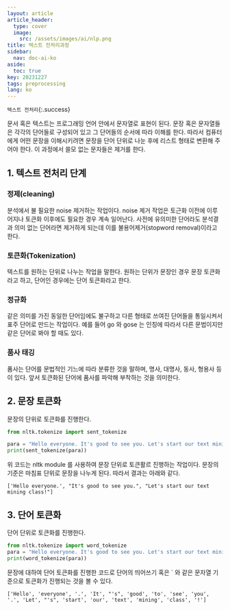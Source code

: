 ```yaml
---
layout: article
article_header:
  type: cover
  image:
    src: /assets/images/ai/nlp.png
title: 텍스트 전처리과정
sidebar:
  nav: doc-ai-ko
aside:
  toc: true
key: 20231227
tags: preprocessing
lang: ko
---
```

`텍스트 전처리`{:.success}

문서 혹은 텍스트는 프로그래밍 언어 안에서 문자열로 표현이 된다. 문장 혹은 문자열들은 각각의 단어들로 구성되어 있고 그 단어들의 순서에 따라 이해를 한다.
따라서 컴퓨터에게 어떤 문장을 이해시키려면 문장을 단어 단위로 나눈 후에 리스트 형태로 변환해 주어야 한다. 이 과정에서 쓸모 없는 문자들은 제거를 한다.

<!--more-->
## 1. 텍스트 전처리 단계
### 정제(cleaning)
분석에서 불 필요한 noise 제거하는 작업이다. noise 제거 작업은 토근화 이전에 이루어지나 토큰화 이후에도 필요한 경우 계속 일어난다. 사전에 유의미한 단어라도 분석결과 의미 없는 단어라면 제거하게 되는데 이를 불용어제거(stopword removal)이라고 한다.

### 토큰화(Tokenization)
텍스트를 원하는 단위로 나누는 작업을 말한다. 원하는 단위가 문장인 경우 문장 토큰화라고 하고, 단어인 경우에는 단어 토큰화라고 한다.

### 정규화
같은 의미를 가진 동일한 단어임에도 불구하고 다른 형태로 쓰여진 단어들을 통일시켜서 표주 단어로 만드는 작업이다. 예를 들어 go 와 gose 는 인칭에 따라서 다른 문법이지만 같은 단어로 봐야 할 때도 있다.

### 품사 태깅
품사는 단어를 문법적인 기느에 따라 분류한 것을 말하며, 명사, 대명사, 동사, 형용사 등이 있다. 앞서 토큰화된 단어에 품사를 파악해 부착하는 것을 의미한다.

## 2. 문장 토큰화
문장의 단위로 토큰화를 진행한다.
```python
from nltk.tokenize import sent_tokenize

para = "Hello everyone. It's good to see you. Let's start our text mining class!"
print(sent_tokenize(para))
```
위 코드는 nltk module 를 사용하여 문장 단위로 토큰활르 진행하는 작업이다. 문장의 기준은 마침표 단위로 문장을 나누게 된다. 따라서 결과는 아래와 같다.

```text
['Hello everyone.', "It's good to see you.", "Let's start our text mining class!"]
```

## 3. 단어 토큰화
단어 단위로 토큰화를 진행한다.
```python
from nltk.tokenize import word_tokenize
para = "Hello everyone. It's good to see you. Let's start our text mining class!"
print(word_tokenize(para))
```
문장에 대하여 단어 토큰화를 진행한 코드로 단어의 띄어쓰기 혹은 ` 와 같은 문자열 기준으로 토큰화가 진행되는 것을 볼 수 있다.
```text
['Hello', 'everyone', '.', 'It', "'s", 'good', 'to', 'see', 'you', '.', 'Let', "'s", 'start', 'our', 'text', 'mining', 'class', '!']
```
